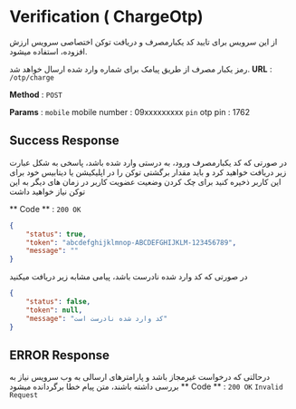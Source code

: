 
# Verification ( ChargeOtp)

از این سرویس برای تایید کد یکبارمصرف و دریافت توکن اختصاصی سرویس ارزش افزوده، استفاده میشود.

رمز یکبار مصرف از طریق پیامک برای شماره وارد شده ارسال خواهد شد.
**URL** : `/otp/charge`

**Method** : `POST`

**Params** : `mobile`
        mobile number : 09xxxxxxxxx
              `pin`
        otp pin : 1762

## Success Response

در صورتی که کد یکبارمصرف ورود، به درستی وارد شده باشد، پاسخی به شکل عبارت زیر دریافت خواهید کرد
و باید مقدار برگشتی توکن را در اپلیکیشن یا دیتابیس خود برای این کاربر ذخیره کنید
برای چک کردن وضعیت عضویت کاربر در زمان های دیگر به این توکن نیاز خواهید داشت

** Code ** : `200 OK`

```json
{
    "status": true,
    "token": "abcdefghijklmnop-ABCDEFGHIJKLM-123456789",
    "message": ""
}
```

در صورتی که کد وارد شده نادرست باشد، پیامی مشابه زیر دریافت میکنید
```json
{
    "status": false,
    "token": null,
    "message": "کد وارد شده نادرست است"
}
```

## ERROR Response

درحالتی که درخواست غیرمجاز باشد و پارامترهای ارسالی به وب سرویس نیاز به بررسی داشته باشند، متن پیام خطا برگردانده میشود
** Code ** : `200 OK`
`Invalid Request`

